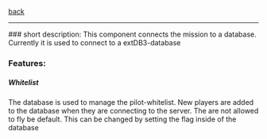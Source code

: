 [back](../components.md)
<hr>
### short description:
This component connects the mission to a database.
Currently it is used to connect to a extDB3-database

### Features:
##### Whitelist
The database is used to manage the pilot-whitelist. New players are added to the database when they are connecting to the server. The are not allowed to fly be default. This can be changed by setting the flag inside of the database
